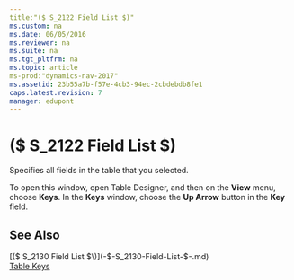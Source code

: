 ```yaml
---
title:"($ S_2122 Field List $)"
ms.custom: na
ms.date: 06/05/2016
ms.reviewer: na
ms.suite: na
ms.tgt_pltfrm: na
ms.topic: article
ms-prod:"dynamics-nav-2017"
ms.assetid: 23b55a7b-f57e-4cb3-94ec-2cbdebdb8fe1
caps.latest.revision: 7
manager: edupont
---
```

# ($ S_2122 Field List $)
Specifies all fields in the table that you selected.  
  
 To open this window, open Table Designer, and then on the **View** menu, choose **Keys**. In the **Keys** window, choose the **Up Arrow** button in the **Key** field.  
  
## See Also  
 [\($ S\_2130 Field List $\)](-$-S_2130-Field-List-$-.md)   
 [Table Keys](Table-Keys.md)